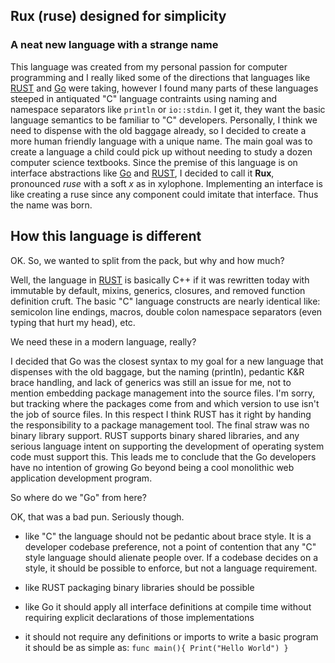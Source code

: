 ## Rux (ruse) designed for simplicity

### A neat new language with a strange name
This language was created from my personal passion for computer
programming and I really liked some of the directions that languages like
[RUST](https://www.rust-lang.org/) and [Go](https://golang.org/) were
taking, however I found many parts of these languages
steeped in antiquated "C" language contraints using naming and namespace
separators like `println` or `io::stdin`.  I get it, they want the basic
language semantics to be familiar to "C" developers.  Personally, I think
we need to dispense with the old baggage already, so I decided to create a
more human friendly language with a unique name.  The main goal was to
create a language a child could pick up without needing to study a dozen
computer science textbooks.  Since the premise of this language is on
interface abstractions like [Go](https://golang.org/) and
[RUST](https://www.rust-lang.org/), I decided to
call it **Rux**, pronounced *ruse* with a soft *x* as in xylophone.
Implementing an interface is like creating a ruse since any component could
imitate that interface.  Thus the name was born.

## How this language is different
OK.  So, we wanted to split from the pack, but why and how much?

Well, the language in [RUST](https://www.rust-lang.org/) is basically C++
if it was rewritten today with immutable by default, mixins, generics,
closures, and removed function definition cruft.  The basic "C" language
constructs are nearly identical like: semicolon line endings, macros,
double colon namespace separators (even typing that hurt my head), etc.

We need these in a modern language, really?

I decided that Go was the closest syntax to my goal for a new language that dispenses
with the old baggage, but the naming (println), pedantic K&R brace handling,
and lack of generics was still an issue for me, not to mention embedding package
management into the source files.  I'm sorry, but tracking where the packages
come from and which version to use isn't the job of source files.  In this
respect I think RUST has it right by handing the responsibility to a package
management tool.  The final straw was no binary library support.
RUST supports binary shared libraries, and any serious language intent on
supporting the development of operating system code must support this.
This leads me to conclude that the Go developers have no intention of growing
Go beyond being a cool monolithic web application development program.

So where do we "Go" from here?

OK, that was a bad pun.  Seriously though.

 * like "C" the language should not be pedantic about brace style.  It is a
   developer codebase preference, not a point of contention that any "C" style
   language should alienate people over.
   If a codebase decides on a style, it should be possible to enforce, but not a
   language requirement.

 * like RUST packaging binary libraries should be possible

 * like Go it should apply all interface definitions at compile time without requiring
   explicit declarations of those implementations
 
 * it should not require any definitions or imports to write a basic program it should
   be as simple as: `func main(){ Print("Hello World") }`